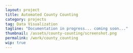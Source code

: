 ```yaml
---
layout: project
title: Automated County Counting
category: projects
tag: Data Visualization
tagline: "Documentation in progress... coming soon..."
thumbnail: /assets/county-counting/screenshot.png
permalink: /work/county_counting
wip: true
---
```


